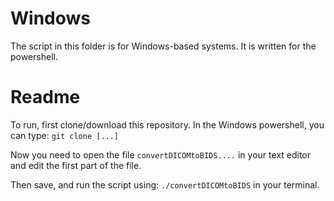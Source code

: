 # Windows

The script in this folder is for Windows-based systems. It is written for the powershell.

# Readme

To run, first clone/download this repository. In the Windows powershell, you can type:
`git clone [...]`

Now you need to open the file
`convertDICOMtoBIDS....`
in your text editor and edit the first part of the file.

Then save, and run the script using:
`./convertDICOMtoBIDS`
in your terminal.
